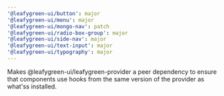 ```yaml
---
'@leafygreen-ui/button': major
'@leafygreen-ui/menu': major
'@leafygreen-ui/mongo-nav': patch
'@leafygreen-ui/radio-box-group': major
'@leafygreen-ui/side-nav': major
'@leafygreen-ui/text-input': major
'@leafygreen-ui/typography': major
---
```


Makes @leafygreen-ui/leafygreen-provider a peer dependency to ensure that components use hooks from the same version of the provider as what'ss installed.
